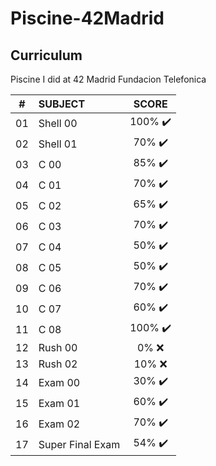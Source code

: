 # Piscine-42Madrid


## Curriculum
Piscine I did at 42 Madrid Fundacion Telefonica

|#	|SUBJECT							|SCORE						|
|:-:|:--								|:-:		                |	   
|01	|Shell 00	                        |100% :heavy_check_mark:	|
|02	|Shell 01                     	    |70% :heavy_check_mark:		|
|03	|C 00                 			    |85% :heavy_check_mark:		|
|04	|C 01                 			    |70% :heavy_check_mark:		|
|05	|C 02                 			    |65% :heavy_check_mark:		|
|06	|C 03                 			    |70% :heavy_check_mark:		|
|07	|C 04                 			    |50% :heavy_check_mark:		|
|08	|C 05                 			    |50% :heavy_check_mark:		|
|09	|C 06                 			    |70% :heavy_check_mark:		|
|10	|C 07                     		    |60% :heavy_check_mark:		|
|11	|C 08                 			    |100% :heavy_check_mark:	|
|12	|Rush 00         		            |0% :x:						|
|13	|Rush 02                      	    |10% :x:					|
|14	|Exam 00							|30% :heavy_check_mark:		|
|15	|Exam 01							|60% :heavy_check_mark:		|
|16	|Exam 02							|70% :heavy_check_mark:		|
|17	|Super Final Exam					|54% :heavy_check_mark:		|

